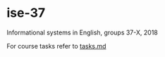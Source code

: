 # ise-37
Informational systems in English, groups 37-X, 2018

For course tasks refer to [tasks.md](tasks.md)
